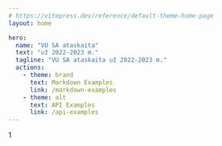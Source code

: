 ```yaml
---
# https://vitepress.dev/reference/default-theme-home-page
layout: home

hero:
  name: "VU SA ataskaita"
  text: "už 2022-2023 m."
  tagline: "VU SA ataskaita už 2022-2023 m."
  actions:
    - theme: brand
      text: Markdown Examples
      link: /markdown-examples
    - theme: alt
      text: API Examples
      link: /api-examples
---
```


<script setup lang="ts">
import 'vue3-carousel/dist/carousel.css'
import { Carousel, Slide, Pagination, Navigation } from 'vue3-carousel'
</script>

<section class="lg:px-2 px-1.5 isolate">
  <div class="max-w-6xl mx-auto">
    <Carousel>
      <Slide class="bg-red-400 h-80" v-for="slide in 10" :key="slide">1</Slide>
      <template #addons>
        <Navigation />
        <Pagination />
      </template>
    </Carousel>
  </div>
</section>
